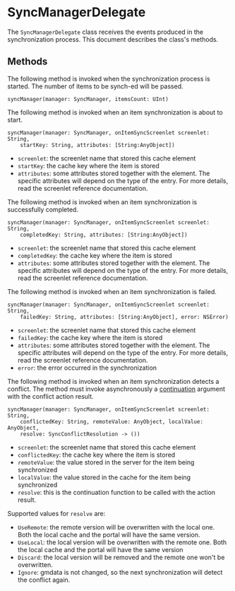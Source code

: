 # SyncManagerDelegate

The `SyncManagerDelegate` class receives the events produced in the 
synchronization process. This document describes the class's methods.

## Methods

The following method is invoked when the synchronization process is started. The 
number of items to be synch-ed will be passed.

    syncManager(manager: SyncManager, itemsCount: UInt)

The following method is invoked when an item synchronization is about to start.

    syncManager(manager: SyncManager, onItemSyncScreenlet screenlet: String, 
        startKey: String, attributes: [String:AnyObject])

- `screenlet`: the screenlet name that stored this cache element
- `startKey`: the cache key where the item is stored
- `attributes`: some attributes stored together with the element. The specific 
attributes will depend on the type of the entry. For more details, read the 
screenlet reference documentation.

The following method is invoked when an item synchronization is successfully 
completed.

    syncManager(manager: SyncManager, onItemSyncScreenlet screenlet: String, 
        completedKey: String, attributes: [String:AnyObject])

- `screenlet`: the screenlet name that stored this cache element
- `completedKey`: the cache key where the item is stored
- `attributes`: some attributes stored together with the element. The specific 
attributes will depend on the type of the entry. For more details, read the 
screenlet reference documentation.

The following method is invoked when an item synchronization is failed.

    syncManager(manager: SyncManager, onItemSyncScreenlet screenlet: String, 
        failedKey: String, attributes: [String:AnyObject], error: NSError)

- `screenlet`: the screenlet name that stored this cache element
- `failedKey`: the cache key where the item is stored
- `attributes`: some attributes stored together with the element. The specific 
attributes will depend on the type of the entry. For more details, read the 
screenlet reference documentation.
- `error`: the error occurred in the synchronization

The following method is invoked when an item synchronization detects a conflict. 
The method must invoke asynchronously a 
[continuation](https://en.wikipedia.org/wiki/Continuation-passing_style) 
argument with the conflict action result.

    syncManager(manager: SyncManager, onItemSyncScreenlet screenlet: String, 
        conflictedKey: String, remoteValue: AnyObject, localValue: AnyObject, 
        resolve: SyncConflictResolution -> ())

- `screenlet`: the screenlet name that stored this cache element
- `conflictedKey`: the cache key where the item is stored
- `remoteValue`: the value stored in the server for the item being synchronized
- `localValue`: the value stored in the cache for the item being synchronized
- `resolve`: this is the continuation function to be called with the action 
result. 

Supported values for `resolve` are:

- `UseRemote`: the remote version will be overwritten with the local one. Both 
the local cache and the portal will have the same version.
- `UseLocal`: the local version will be overwritten with the remote one. Both 
the local cache and the portal will have the same version
- `Discard`: the local version will be removed and the remote one won't be 
overwritten. 
- `Ignore`:  gmdata is not changed, so the next synchronization will detect the 
conflict again.
